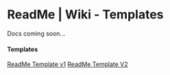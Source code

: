 # ReadMe | Wiki - Templates
Docs coming soon...

#### Templates
[ReadMe Template v1](./README-Template.md)
[ReadMe Template V2](./README-Template-v2.md)


